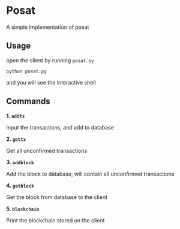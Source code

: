 # Posat
A simple implementation of posat

## Usage

open the client by running  `posat.py`
```
python posat.py
```

and you will see the interactive shell


## Commands

**1.  `addtx`**

  Input the transactions, and add to database

**2.  `gettx`**

  Get all unconfirmed transactions

**3.  `addblock`**

  Add the block to database, will contain all unconfirmed transactions

**4.  `getblock`**

  Get the block from database to the client

**5.  `blockchain`**

  Print the blockchain stored on the client

